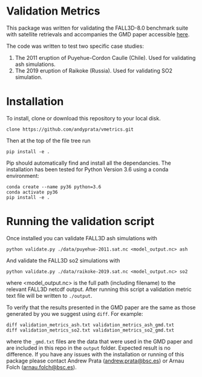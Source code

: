# Validation Metrics
This package was written for validating the FALL3D-8.0 benchmark suite with satellite retrievals and accompanies the GMD paper accessible [here](https://gmd.copernicus.org/preprints/gmd-2020-166/).

The code was written to test two specific case studies:
1. The 2011 eruption of Puyehue-Cordon Caulle (Chile). Used for validating ash simulations.
1. The 2019 eruption of Raikoke (Russia). Used for validating SO2 simulation.

# Installation
To install, clone or download this repository to your local disk.
```
clone https://github.com/andyprata/vmetrics.git
``` 

Then at the top of the file tree run
```
pip install -e .
```

Pip should automatically find and install all the dependancies. The installation has been tested for Python Version 3.6 using a conda environment:
```
conda create --name py36 python=3.6
conda activate py36
pip install -e .
```

# Running the validation script
Once installed you can validate FALL3D ash simulations with
```
python validate.py ./data/puyehue-2011.sat.nc <model_output.nc> ash
```
And validate the FALL3D so2 simulations with
```
python validate.py ./data/raikoke-2019.sat.nc <model_output.nc> so2
```

where <model_output.nc> is the full path (including filename) to the relevant FALL3D netcdf output. After running this script a validation metric text file will be written to `./output`. 

To verify that the results presented in the GMD paper are the same as those generated by you we suggest using `diff`. For example:
```
diff validation_metrics_ash.txt validation_metrics_ash_gmd.txt
diff validation_metrics_so2.txt validation_metrics_so2_gmd.txt
```

where the `_gmd.txt` files are the data that were used in the GMD paper and are included in this repo in the `output` folder. Expected result is no difference. If you have any issues with the installation or running of this package please contact Andrew Prata (andrew.prata@bsc.es) or Arnau Folch (arnau.folch@bsc.es).

